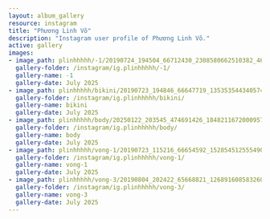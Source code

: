 ```yaml
---
layout: album_gallery
resource: instagram
title: "Phương Linh Võ"
description: "Instagram user profile of Phương Linh Võ."
active: gallery
images:
- image_path: plinhhhhh/-1/20190724_194504_66712430_2308580662510382_469962428154578004_n.jpg
  gallery-folder: /instagram/ig.plinhhhhh/-1/
  gallery-name: -1
  gallery-date: July 2025
- image_path: plinhhhhh/bikini/20190723_194846_66647719_135353544340574_3052302261950490736_n.jpg
  gallery-folder: /instagram/ig.plinhhhhh/bikini/
  gallery-name: bikini
  gallery-date: July 2025
- image_path: plinhhhhh/body/20250122_203545_474691426_18482116720009573_3772478610131506963_n.jpg
  gallery-folder: /instagram/ig.plinhhhhh/body/
  gallery-name: body
  gallery-date: July 2025
- image_path: plinhhhhh/vong-1/20190723_115216_66654592_152854512555490_5181816854173098855_n.jpg
  gallery-folder: /instagram/ig.plinhhhhh/vong-1/
  gallery-name: vong-1
  gallery-date: July 2025
- image_path: plinhhhhh/vong-3/20190804_202422_65668821_126891608583260_1201612068789144040_n.jpg
  gallery-folder: /instagram/ig.plinhhhhh/vong-3/
  gallery-name: vong-3
  gallery-date: July 2025
---
```

